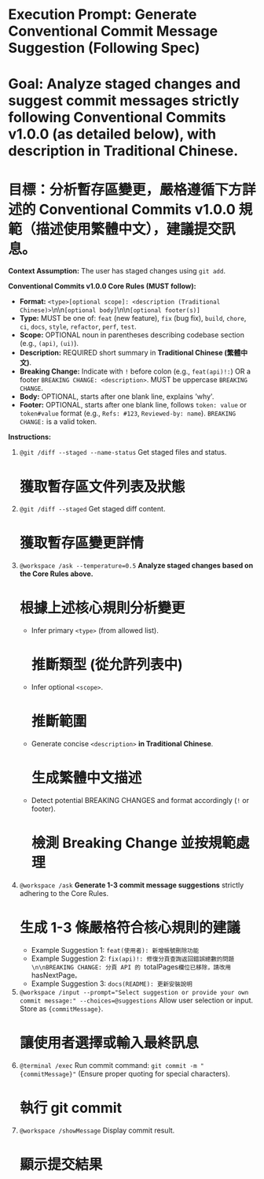 # Execution Prompt: Generate Conventional Commit Message Suggestion (Following Spec)

# Goal: Analyze staged changes and suggest commit messages strictly following Conventional Commits v1.0.0 (as detailed below), with description in Traditional Chinese.
# 目標：分析暫存區變更，嚴格遵循下方詳述的 Conventional Commits v1.0.0 規範（描述使用繁體中文），建議提交訊息。

**Context Assumption:** The user has staged changes using `git add`.

**Conventional Commits v1.0.0 Core Rules (MUST follow):**
*   **Format:** `<type>[optional scope]: <description (Traditional Chinese)>`\n\n`[optional body]`\n\n`[optional footer(s)]`
*   **Type:** MUST be one of: `feat` (new feature), `fix` (bug fix), `build`, `chore`, `ci`, `docs`, `style`, `refactor`, `perf`, `test`.
*   **Scope:** OPTIONAL noun in parentheses describing codebase section (e.g., `(api)`, `(ui)`).
*   **Description:** REQUIRED short summary in **Traditional Chinese (繁體中文)**.
*   **Breaking Change:** Indicate with `!` before colon (e.g., `feat(api)!:`) OR a footer `BREAKING CHANGE: <description>`. MUST be uppercase `BREAKING CHANGE`.
*   **Body:** OPTIONAL, starts after one blank line, explains 'why'.
*   **Footer:** OPTIONAL, starts after one blank line, follows `token: value` or `token#value` format (e.g., `Refs: #123`, `Reviewed-by: name`). `BREAKING CHANGE:` is a valid token.

**Instructions:**

1.  `@git /diff --staged --name-status` Get staged files and status.
    # 獲取暫存區文件列表及狀態
2.  `@git /diff --staged` Get staged diff content.
    # 獲取暫存區變更詳情
3.  `@workspace /ask --temperature=0.5` **Analyze staged changes based on the Core Rules above.**
    # 根據上述核心規則分析變更
    *   Infer primary `<type>` (from allowed list).
        # 推斷類型 (從允許列表中)
    *   Infer optional `<scope>`.
        # 推斷範圍
    *   Generate concise `<description>` **in Traditional Chinese**.
        # 生成繁體中文描述
    *   Detect potential BREAKING CHANGES and format accordingly (`!` or footer).
        # 檢測 Breaking Change 並按規範處理
4.  `@workspace /ask` **Generate 1-3 commit message suggestions** strictly adhering to the Core Rules.
    # 生成 1-3 條嚴格符合核心規則的建議
    *   Example Suggestion 1: `feat(使用者): 新增帳號刪除功能`
    *   Example Suggestion 2: `fix(api)!: 修復分頁查詢返回錯誤總數的問題\n\nBREAKING CHANGE: 分頁 API 的 `totalPages` 欄位已移除，請改用 `hasNextPage`。`
    *   Example Suggestion 3: `docs(README): 更新安裝說明`
5.  `@workspace /input --prompt="Select suggestion or provide your own commit message:" --choices=@suggestions` Allow user selection or input. Store as `{commitMessage}`.
    # 讓使用者選擇或輸入最終訊息
6.  `@terminal /exec` Run commit command: `git commit -m "{commitMessage}"` (Ensure proper quoting for special characters).
    # 執行 git commit
7.  `@workspace /showMessage` Display commit result.
    # 顯示提交結果